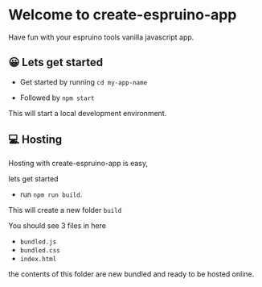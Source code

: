 # Welcome to create-espruino-app

Have fun with your espruino tools vanilla javascript app.

## 😀 Lets get started

- Get started by running `cd my-app-name`

- Followed by `npm start`

This will start a local development environment.

## 💻 Hosting

Hosting with create-espruino-app is easy,

lets get started

- run `npm run build`.

This will create a new folder `build`

You should see 3 files in here

- `bundled.js`
- `bundled.css`
- `index.html`

the contents of this folder are new bundled and ready to be hosted online.
